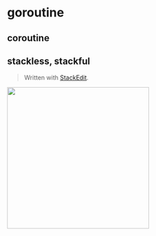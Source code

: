 # goroutine

## coroutine

## stackless, stackful

> Written with [StackEdit](https://stackedit.io/).
<!--stackedit_data:
eyJoaXN0b3J5IjpbNjQ5NDIwMDBdfQ==
-->

<img width="330px"  src="https://xargin.com/content/images/2021/05/wechat.png">
